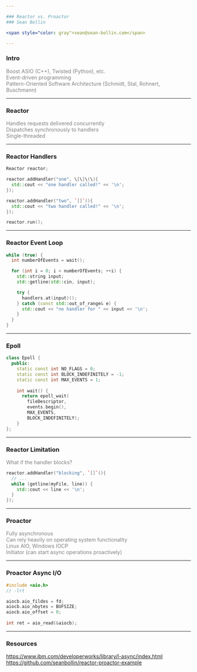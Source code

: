 ```yaml
---

### Reactor vs. Proactor
### Sean Bollin 

<span style="color: gray">sean@sean-bollin.com</span>

---
```


### Intro

<span style="color: gray">Boost ASIO (C++), Twisted (Python), etc.</span><br />
<span style="color: gray">Event-driven programming</span><br />
<span style="color: gray">Pattern-Oriented Software Architecture (Schmidt, Stal, Rohnert, Buschmann)</span>

---

### Reactor

<span style="color: gray">Handles requests delivered concurrently</span><br />
<span style="color: gray">Dispatches synchronously to handlers</span><br />
<span style="color: gray">Single-threaded</span><br />

---

### Reactor Handlers
```cpp
Reactor reactor;

reactor.addHandler("one", \[\]\(\){
  std::cout << "one handler called!" << '\n';
});

reactor.addHandler("two", `[]`(){
  std::cout << "two handler called!" << '\n';
});

reactor.run();
```

---

### Reactor Event Loop
```cpp
while (true) {
  int numberOfEvents = wait();

  for (int i = 0; i < numberOfEvents; ++i) {
    std::string input;
    std::getline(std::cin, input);

    try {
      handlers.at(input)();
    } catch (const std::out_of_range& e) {
      std::cout << "no handler for " << input << '\n';
    }
  }
} 
```
---

### Epoll

```cpp
class Epoll {
  public:
    static const int NO_FLAGS = 0;
    static const int BLOCK_INDEFINITELY = -1;
    static const int MAX_EVENTS = 1;
 
    int wait() {
      return epoll_wait(
        fileDescriptor,
        events.begin(),
        MAX_EVENTS,
        BLOCK_INDEFINITELY);
    }
};
```

---

### Reactor Limitation

<span style="color: gray">What if the handler blocks?</span><br />

```cpp
reactor.addHandler("blocking", `[]`(){
  // ...
  while (getline(myFile, line)) {
    std::cout << line << '\n';
  }
});
```

---

### Proactor

<span style="color: gray">Fully asynchronous</span><br />
<span style="color: gray">Can rely heavily on operating system functionality</span><br />
<span style="color: gray">Linux AIO, Windows IOCP</span><br />
<span style="color: gray">Initiator (can start async operations proactively)</span><br />

---

### Proactor Async I/O

```cpp
#include <aio.h>
// -lrt 

aiocb.aio_fildes = fd;
aiocb.aio_nbytes = BUFSIZE;
aiocb.aio_offset = 0;
 
int ret = aio_read(&aiocb);
```

---

### Resources
  
<span style="color: gray">https://www.ibm.com/developerworks/library/l-async/index.html</span><br />
<span style="color: gray">https://github.com/seanbollin/reactor-proactor-example</span>
